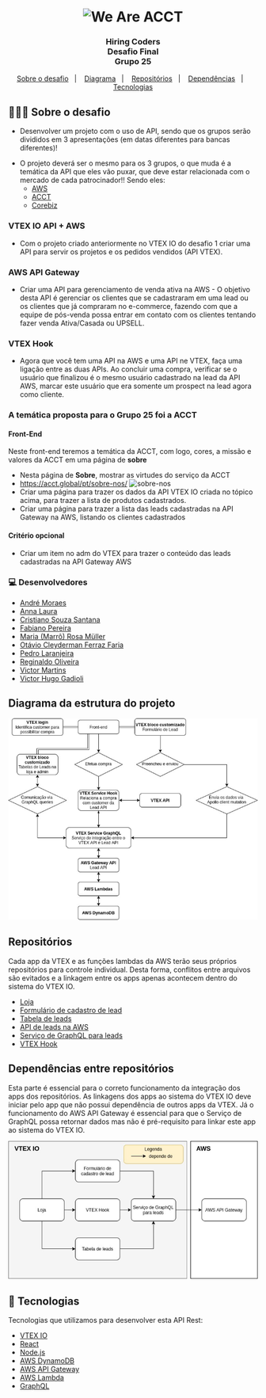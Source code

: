 <h1 align="center">
<img src="https://media-exp1.licdn.com/dms/image/C4D1BAQHfQr7OKzw3qw/company-background_10000/0/1625601466872?e=2159024400&v=beta&t=FhYCbZr68ojz3lfyYUPV-M4lziID87ji6A-oat_okZ4" title="We Are ACCT" />
</h1>

<h3 align="center">
  Hiring Coders <br> Desafio Final <br>  Grupo 25
</h3>

<p align="center">
  <a href="#-sobre o desafio">Sobre o desafio</a>&nbsp;&nbsp;&nbsp;|&nbsp;&nbsp;&nbsp;
  <a href="#diagrama-da-estrutura-do-projeto">Diagrama</a>&nbsp;&nbsp;&nbsp;|&nbsp;&nbsp;&nbsp;
  <a href="#repositórios">Repositórios</a>&nbsp;&nbsp;&nbsp;|&nbsp;&nbsp;&nbsp;
  <a href="#dependências-entre-repositórios">Dependências</a>&nbsp;&nbsp;&nbsp;|&nbsp;&nbsp;&nbsp;
  <a href="#-tecnologias">Tecnologias</a>
</p>

## 👨🏻‍💻 Sobre o desafio

- <p>Desenvolver um projeto com o uso de API, sendo que os grupos serão divididos em 3 apresentações (em datas diferentes para bancas diferentes)!
- O projeto deverá ser o mesmo para os 3 grupos, o que muda é a temática da API que eles vão puxar, que deve estar relacionada com o mercado de cada patrocinador!! Sendo eles:
  - [AWS](https://aws.amazon.com/pt/)</br>
  - [ACCT](https://acct.global)</br>
  - [Corebiz](https://www.corebiz.ag/pt/)
  </p>

### VTEX IO API + AWS

- Com o projeto criado anteriormente no VTEX IO do desafio 1 criar uma API para servir os projetos e os pedidos vendidos (API VTEX).

### AWS API Gateway

- Criar uma API para gerenciamento de venda ativa na AWS - O objetivo desta API é gerenciar os clientes que se cadastraram em uma lead ou os clientes que já compraram no e-commerce, fazendo com que a equipe de pós-venda possa entrar em contato com os clientes tentando fazer venda Ativa/Casada ou UPSELL.

### VTEX Hook

- Agora que você tem uma API na AWS e uma API ne VTEX, faça uma ligação entre as duas APIs. Ao concluir uma compra, verificar se o usuário que finalizou é o mesmo usuário cadastrado na lead da API AWS, marcar este usuário que era somente um prospect na lead agora como cliente.

### A temática proposta para o Grupo 25 foi a ACCT</br>

#### Front-End
Neste front-end teremos a temática da ACCT, com logo, cores, a missão e valores da ACCT em uma página de **sobre**
- Nesta página de **Sobre**, mostrar as virtudes do serviço da ACCT
- https://acct.global/pt/sobre-nos/
![sobre-nos](https://user-images.githubusercontent.com/1951762/131201433-6f58da5d-2453-4324-a95e-53fed286c5aa.png)
- Criar uma página para trazer os dados da API VTEX IO criada no tópico acima, para trazer a lista de produtos cadastrados.
- Criar uma página para trazer a lista das leads cadastradas na API Gateway na AWS, listando os clientes cadastrados

#### Critério opcional
- Criar um item no adm do VTEX para trazer o conteúdo das leads cadastradas na API Gateway AWS

### 💻 Desenvolvedores
- [André Moraes](https://github.com/andreLTMoraes)
- [Anna Laura](https://github.com/alauraivani)
- [Cristiano Souza Santana](https://github.com/CristianoSantan)
- [Fabiano Pereira](https://github.com/ifabianoi)
- [Maria (Marrô) Rosa Müller ](https://github.com/Marro-Muller)
- [Otávio Cleyderman Ferraz Faria](https://github.com/OtavioCleyderman)
- [Pedro Laranjeira](https://github.com/pedroasso)
- [Reginaldo Oliveira](https://github.com/Reginaldo007oliveira)
- [Victor Martins](https://github.com/VictorFerreiraMartins)
- [Victor Hugo Gadioli](https://github.com/victorhgadioli)



## Diagrama da estrutura do projeto

<img alt="diagrama" width="800px" src="diagrama.jpg"></img>

## Repositórios

Cada app da VTEX e as funções lambdas da AWS terão seus próprios repositórios para controle individual. Desta forma, conflitos entre arquivos são evitados e a linkagem entre os apps apenas acontecem dentro do sistema do VTEX IO.

- [Loja](https://github.com/victorhgadioli/hiringcoders2021-finalChallenge)
- [Formulário de cadastro de lead](https://github.com/victorhgadioli/hiringcoders2021-finalChallenge-leadFormBlock)
- [Tabela de leads](https://github.com/victorhgadioli/hiringcoders2021-finalChallenge-leadTableBlock)
- [API de leads na AWS](https://github.com/victorhgadioli/hiringcoders2021-finalChallenge-AWS-API)
- [Serviço de GraphQL para leads](https://github.com/victorhgadioli/hiringcoders2021-finalChallenge-GraphQL-service)
- [VTEX Hook](https://github.com/victorhgadioli/hiringcoders2021-finalChallenge-VTEX-Hook)



## Dependências entre repositórios

Esta parte é essencial para o correto funcionamento da integração dos apps dos repositórios. As linkagens dos apps ao sistema do VTEX IO deve iniciar pelo app que não possui dependência de outros apps da VTEX. Já o funcionamento do AWS API Gateway é essencial para que o Serviço de GraphQL possa retornar dados mas não é pré-requisito para linkar este app ao sistema do VTEX IO.

<img alt="dependencias" width="800px" src="dependencias.jpg"></img>



## 🚀 Tecnologias

Tecnologias que utilizamos para desenvolver esta API Rest:

- [VTEX IO](https://vtex.io/)
- [React](https://pt-br.reactjs.org/)
- [Node.js](https://nodejs.org/en/)
- [AWS DynamoDB](https://aws.amazon.com/pt/dynamodb/)
- [AWS API Gateway](https://aws.amazon.com/pt/api-gateway/)
- [AWS Lambda](https://aws.amazon.com/pt/lambda/)
- [GraphQL](https://graphql.org/)
